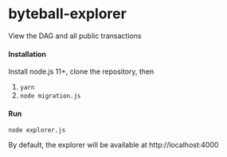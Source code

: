 # byteball-explorer
View the DAG and all public transactions


#### Installation

Install node.js 11+, clone the repository, then

1) `yarn`
2) `node migration.js`

#### Run

`node explorer.js`

By default, the explorer will be available at http://localhost:4000

